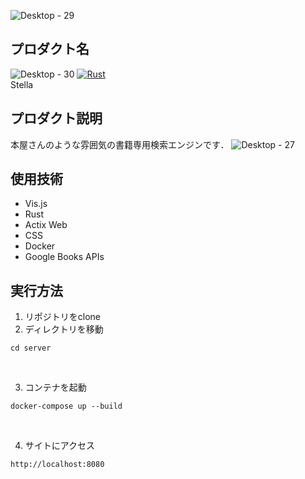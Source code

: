 ![Desktop - 29](https://user-images.githubusercontent.com/43309924/111894328-5bab4d00-8a4d-11eb-8cd1-8cc63e0e38a8.png)
## プロダクト名

![Desktop - 30](https://user-images.githubusercontent.com/43309924/111894311-3a4a6100-8a4d-11eb-94c8-1b054e9b7415.png)
[![Rust](https://github.com/kc3hack/2021_e/actions/workflows/rust.yml/badge.svg)](https://github.com/kc3hack/2021_e/actions/workflows/rust.yml) <br>
Stella

## プロダクト説明
本屋さんのような雰囲気の書籍専用検索エンジンです．
![Desktop - 27](https://user-images.githubusercontent.com/43309924/111894329-5e0da700-8a4d-11eb-9a7c-281b4a49bb9d.png)

## 使用技術
- Vis.js
- Rust
- Actix Web
- CSS
- Docker
- Google Books APIs


## 実行方法
1. リポジトリをclone <br>
2. ディレクトリを移動
```
cd server
```
<br>

3. コンテナを起動
```
docker-compose up --build
```
<br>

4. サイトにアクセス
```
http://localhost:8080
```
